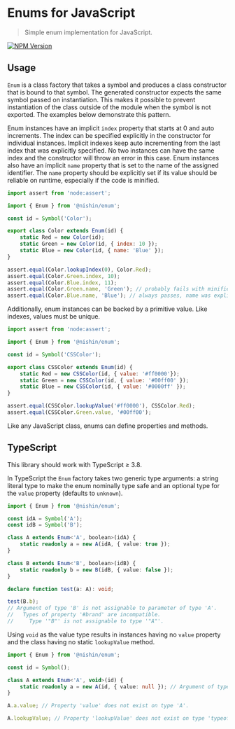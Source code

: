 # Enums for JavaScript

> Simple enum implementation for JavaScript.

[![NPM Version][npm-image]][npm-url]

## Usage

`Enum` is a class factory that takes a symbol and produces a class constructor that is bound to that symbol. The generated constructor expects the same symbol passed on instantiation. This makes it possible to prevent instantiation of the class outside of the module when the symbol is not exported. The examples below demonstrate this pattern.

Enum instances have an implicit `index` property that starts at 0 and auto increments. The index can be specified explicitly in the constructor for individual instances. Implicit indexes keep auto incrementing from the last index that was explicitly specified. No two instances can have the same index and the constructor will throw an error in this case. Enum instances also have an implicit `name` property that is set to the name of the assigned identifier. The `name` property should be explicitly set if its value should be reliable on runtime, especially if the code is minified.

```js
import assert from 'node:assert';

import { Enum } from '@nishin/enum';

const id = Symbol('Color');

export class Color extends Enum(id) {
	static Red = new Color(id);
	static Green = new Color(id, { index: 10 });
	static Blue = new Color(id, { name: 'Blue' });
}

assert.equal(Color.lookupIndex(0), Color.Red);
assert.equal(Color.Green.index, 10);
assert.equal(Color.Blue.index, 11);
assert.equal(Color.Green.name, 'Green'); // probably fails with minified code
assert.equal(Color.Blue.name, 'Blue'); // always passes, name was explicitly set
```

Additionally, enum instances can be backed by a primitive value. Like indexes, values must be unique.

```js
import assert from 'node:assert';

import { Enum } from '@nishin/enum';

const id = Symbol('CSSColor');

export class CSSColor extends Enum(id) {
	static Red = new CSSColor(id, { value: '#ff0000'});
	static Green = new CSSColor(id, { value: '#00ff00' });
	static Blue = new CSSColor(id, { value: '#0000ff' });
}

assert.equal(CSSColor.lookupValue('#ff0000'), CSSColor.Red);
assert.equal(CSSColor.Green.value, '#00ff00');
```

Like any JavaScript class, enums can define properties and methods.

## TypeScript

This library should work with TypeScript ≥ 3.8.

In TypeScript the `Enum` factory takes two generic type arguments: a string literal type to make the enum nominally type safe and an optional type for the `value` property (defaults to `unknown`).

```ts
import { Enum } from '@nishin/enum';

const idA = Symbol('A');
const idB = Symbol('B');

class A extends Enum<'A', boolean>(idA) {
	static readonly a = new A(idA, { value: true });
}

class B extends Enum<'B', boolean>(idB) {
	static readonly b = new B(idB, { value: false });
}

declare function test(a: A): void;

test(B.b);
// Argument of type 'B' is not assignable to parameter of type 'A'.
//   Types of property '#brand' are incompatible.
//     Type '"B"' is not assignable to type '"A"'.
```

Using `void` as the value type results in instances having no `value` property and the class having no static `lookupValue` method.

```ts
import { Enum } from '@nishin/enum';

const id = Symbol();

class A extends Enum<'A', void>(id) {
	static readonly a = new A(id, { value: null }); // Argument of type '{ value: null; }' is not assignable to parameter of type 'EnumFields'. Object literal may only specify known properties, and 'value' does not exist in type 'EnumFields'.
}

A.a.value; // Property 'value' does not exist on type 'A'.

A.lookupValue; // Property 'lookupValue' does not exist on type 'typeof A'.
```

[npm-image]: https://img.shields.io/npm/v/@nishin/enum.svg
[npm-url]: https://npmjs.org/package/@nishin/enum
